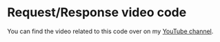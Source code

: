 # Request/Response video code

You can find the video related to this code over on my [YouTube channel]().
